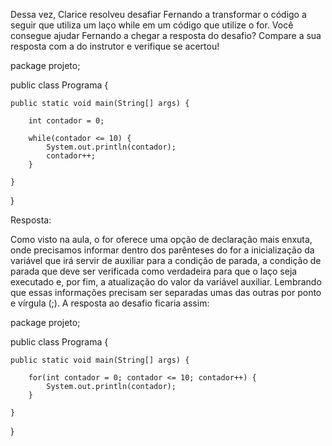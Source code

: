 Dessa vez, Clarice resolveu desafiar Fernando a transformar o código a seguir que utiliza um laço while em um código que utilize o for. Você consegue ajudar Fernando a chegar a resposta do desafio? Compare a sua resposta com a do instrutor e verifique se acertou!

package projeto;

public class Programa {

    public static void main(String[] args) {

        int contador = 0;

        while(contador <= 10) {
            System.out.println(contador);
            contador++;
        }

    }

}

Resposta:

Como visto na aula, o for oferece uma opção de declaração mais enxuta, onde precisamos informar dentro dos parênteses do for a inicialização da variável que irá servir de auxiliar para a condição de parada, a condição de parada que deve ser verificada como verdadeira para que o laço seja executado e, por fim, a atualização do valor da variável auxiliar. Lembrando que essas informações precisam ser separadas umas das outras por ponto e vírgula (;). A resposta ao desafio ficaria assim:

package projeto;

public class Programa {

    public static void main(String[] args) {

        for(int contador = 0; contador <= 10; contador++) {
            System.out.println(contador);
        }

    }

}